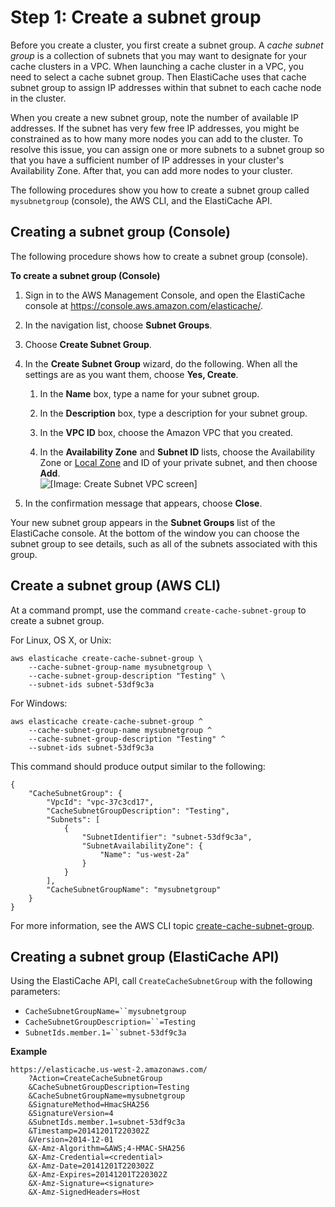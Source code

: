 # Step 1: Create a subnet group<a name="SubnetGroups.Creating-gs"></a>

Before you create a cluster, you first create a subnet group\. A *cache subnet group* is a collection of subnets that you may want to designate for your cache clusters in a VPC\. When launching a cache cluster in a VPC, you need to select a cache subnet group\. Then ElastiCache uses that cache subnet group to assign IP addresses within that subnet to each cache node in the cluster\.

When you create a new subnet group, note the number of available IP addresses\. If the subnet has very few free IP addresses, you might be constrained as to how many more nodes you can add to the cluster\. To resolve this issue, you can assign one or more subnets to a subnet group so that you have a sufficient number of IP addresses in your cluster's Availability Zone\. After that, you can add more nodes to your cluster\.

The following procedures show you how to create a subnet group called `mysubnetgroup` \(console\), the AWS CLI, and the ElastiCache API\.

## Creating a subnet group \(Console\)<a name="SubnetGroups.Creating.CON"></a>

The following procedure shows how to create a subnet group \(console\)\.

**To create a subnet group \(Console\)**

1. Sign in to the AWS Management Console, and open the ElastiCache console at [https://console\.aws\.amazon\.com/elasticache/](https://console.aws.amazon.com/elasticache/)\.

1. In the navigation list, choose **Subnet Groups**\.

1. Choose **Create Subnet Group**\.

1. In the **Create Subnet Group** wizard, do the following\. When all the settings are as you want them, choose **Yes, Create**\.

   1. In the **Name** box, type a name for your subnet group\.

   1. In the **Description** box, type a description for your subnet group\.

   1. In the **VPC ID** box, choose the Amazon VPC that you created\.

   1. In the **Availability Zone** and **Subnet ID** lists, choose the Availability Zone or [Local Zone](https://docs.aws.amazon.com/AmazonElastiCache/latest/red-ug/Local_zones.html) and ID of your private subnet, and then choose **Add**\.  
![\[Image: Create Subnet VPC screen\]](http://docs.aws.amazon.com/AmazonElastiCache/latest/red-ug/images/vpc-03.png)

1. In the confirmation message that appears, choose **Close**\.

Your new subnet group appears in the **Subnet Groups** list of the ElastiCache console\. At the bottom of the window you can choose the subnet group to see details, such as all of the subnets associated with this group\.

## Create a subnet group \(AWS CLI\)<a name="SubnetGroups.Creating.CLI"></a>

At a command prompt, use the command `create-cache-subnet-group` to create a subnet group\.

For Linux, OS X, or Unix:

```
aws elasticache create-cache-subnet-group \
    --cache-subnet-group-name mysubnetgroup \
    --cache-subnet-group-description "Testing" \
    --subnet-ids subnet-53df9c3a
```

For Windows:

```
aws elasticache create-cache-subnet-group ^
    --cache-subnet-group-name mysubnetgroup ^
    --cache-subnet-group-description "Testing" ^
    --subnet-ids subnet-53df9c3a
```

This command should produce output similar to the following:

```
{
    "CacheSubnetGroup": {
        "VpcId": "vpc-37c3cd17", 
        "CacheSubnetGroupDescription": "Testing", 
        "Subnets": [
            {
                "SubnetIdentifier": "subnet-53df9c3a", 
                "SubnetAvailabilityZone": {
                    "Name": "us-west-2a"
                }
            }
        ], 
        "CacheSubnetGroupName": "mysubnetgroup"
    }
}
```

For more information, see the AWS CLI topic [create\-cache\-subnet\-group](https://docs.aws.amazon.com/cli/latest/reference/elasticache/create-cache-subnet-group.html)\.

## Creating a subnet group \(ElastiCache API\)<a name="SubnetGroups.Creating.API"></a>

Using the ElastiCache API, call `CreateCacheSubnetGroup` with the following parameters: 
+ `CacheSubnetGroupName=``mysubnetgroup`
+ `CacheSubnetGroupDescription=``=Testing`
+ `SubnetIds.member.1=``subnet-53df9c3a`

**Example**  

```
https://elasticache.us-west-2.amazonaws.com/
    ?Action=CreateCacheSubnetGroup
    &CacheSubnetGroupDescription=Testing
    &CacheSubnetGroupName=mysubnetgroup
    &SignatureMethod=HmacSHA256
    &SignatureVersion=4
    &SubnetIds.member.1=subnet-53df9c3a 
    &Timestamp=20141201T220302Z
    &Version=2014-12-01
    &X-Amz-Algorithm=&AWS;4-HMAC-SHA256
    &X-Amz-Credential=<credential>
    &X-Amz-Date=20141201T220302Z
    &X-Amz-Expires=20141201T220302Z
    &X-Amz-Signature=<signature>
    &X-Amz-SignedHeaders=Host
```